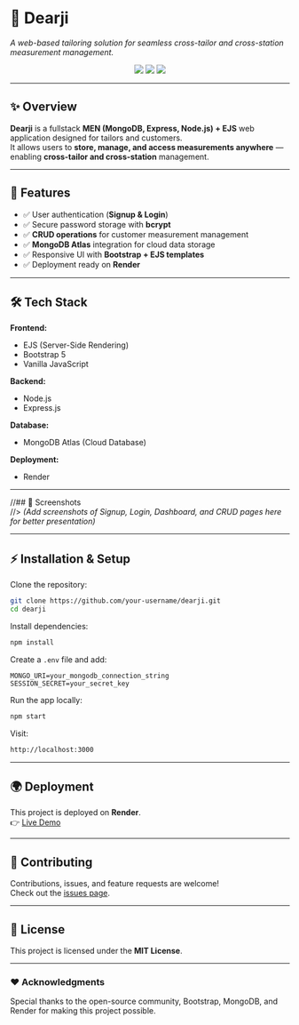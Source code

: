 # 👔 Dearji  
_A web-based tailoring solution for seamless cross-tailor and cross-station measurement management._

<p align="center">
  <img src="https://img.shields.io/badge/Stack-MEN%20+%20EJS-green?style=for-the-badge" />
  <img src="https://img.shields.io/badge/Deployed%20On-Render-blue?style=for-the-badge" />
  <img src="https://img.shields.io/badge/Database-MongoDB%20Atlas-brightgreen?style=for-the-badge" />
</p>

---

## ✨ Overview  
**Dearji** is a fullstack **MEN (MongoDB, Express, Node.js) + EJS** web application designed for tailors and customers.  
It allows users to **store, manage, and access measurements anywhere** — enabling **cross-tailor and cross-station** management.  

---

## 🚀 Features  
- ✅ User authentication (**Signup & Login**)  
- ✅ Secure password storage with **bcrypt**  
- ✅ **CRUD operations** for customer measurement management  
- ✅ **MongoDB Atlas** integration for cloud data storage  
- ✅ Responsive UI with **Bootstrap + EJS templates**  
- ✅ Deployment ready on **Render**  

---

## 🛠️ Tech Stack  
**Frontend:**  
- EJS (Server-Side Rendering)  
- Bootstrap 5  
- Vanilla JavaScript  

**Backend:**  
- Node.js  
- Express.js  

**Database:**  
- MongoDB Atlas (Cloud Database)  

**Deployment:**  
- Render  

---

//## 📸 Screenshots  
//> _(Add screenshots of Signup, Login, Dashboard, and CRUD pages here for better presentation)_  

---

## ⚡ Installation & Setup  

Clone the repository:  
```bash
git clone https://github.com/your-username/dearji.git
cd dearji
```

Install dependencies:  
```bash
npm install
```

Create a `.env` file and add:  
```env
MONGO_URI=your_mongodb_connection_string
SESSION_SECRET=your_secret_key
```

Run the app locally:  
```bash
npm start
```

Visit:  
```bash
http://localhost:3000
```

---

## 🌍 Deployment  
This project is deployed on **Render**.  
👉 [Live Demo](https://your-render-url)  

---

## 🤝 Contributing  
Contributions, issues, and feature requests are welcome!  
Check out the [issues page](https://github.com/your-username/dearji/issues).  

---

## 📜 License  
This project is licensed under the **MIT License**.  

---

### ❤️ Acknowledgments  
Special thanks to the open-source community, Bootstrap, MongoDB, and Render for making this project possible.  
